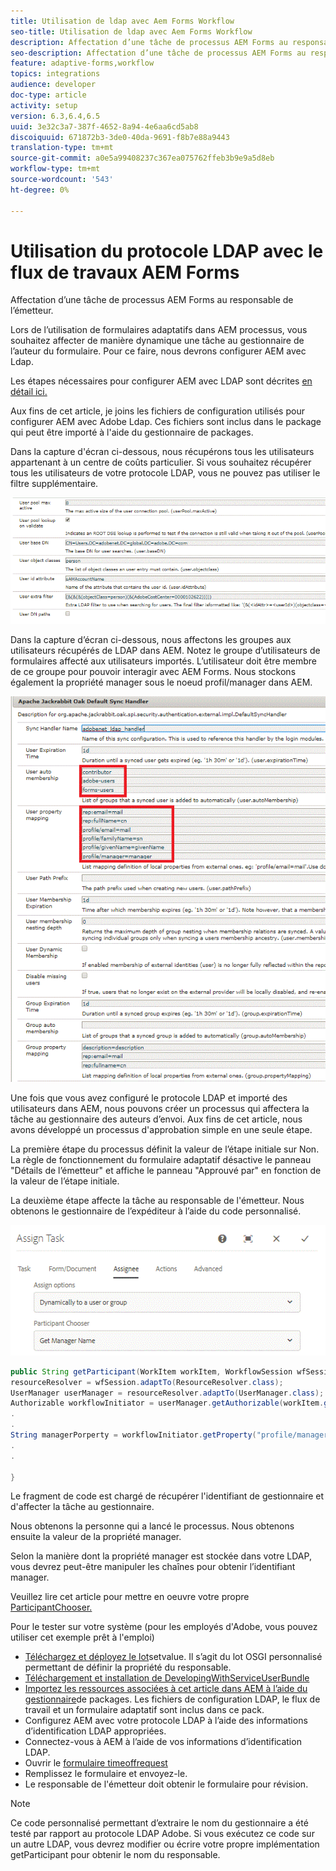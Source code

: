 ```yaml
---
title: Utilisation de ldap avec Aem Forms Workflow
seo-title: Utilisation de ldap avec Aem Forms Workflow
description: Affectation d’une tâche de processus AEM Forms au responsable de l’émetteur
seo-description: Affectation d’une tâche de processus AEM Forms au responsable de l’émetteur
feature: adaptive-forms,workflow
topics: integrations
audience: developer
doc-type: article
activity: setup
version: 6.3,6.4,6.5
uuid: 3e32c3a7-387f-4652-8a94-4e6aa6cd5ab8
discoiquuid: 671872b3-3de0-40da-9691-f8b7e88a9443
translation-type: tm+mt
source-git-commit: a0e5a99408237c367ea075762ffeb3b9e9a5d8eb
workflow-type: tm+mt
source-wordcount: '543'
ht-degree: 0%

---
```



# Utilisation du protocole LDAP avec le flux de travaux AEM Forms

Affectation d’une tâche de processus AEM Forms au responsable de l’émetteur.

Lors de l’utilisation de formulaires adaptatifs dans AEM processus, vous souhaitez affecter de manière dynamique une tâche au gestionnaire de l’auteur du formulaire. Pour ce faire, nous devrons configurer AEM avec Ldap.

Les étapes nécessaires pour configurer AEM avec LDAP sont décrites [en détail ici.](https://helpx.adobe.com/experience-manager/6-5/sites/administering/using/ldap-config.html)

Aux fins de cet article, je joins les fichiers de configuration utilisés pour configurer AEM avec Adobe Ldap. Ces fichiers sont inclus dans le package qui peut être importé à l&#39;aide du gestionnaire de packages.

Dans la capture d&#39;écran ci-dessous, nous récupérons tous les utilisateurs appartenant à un centre de coûts particulier. Si vous souhaitez récupérer tous les utilisateurs de votre protocole LDAP, vous ne pouvez pas utiliser le filtre supplémentaire.

![Configuration du protocole LDAP](assets/costcenterldap.gif)

Dans la capture d’écran ci-dessous, nous affectons les groupes aux utilisateurs récupérés de LDAP dans AEM. Notez le groupe d’utilisateurs de formulaires affecté aux utilisateurs importés. L’utilisateur doit être membre de ce groupe pour pouvoir interagir avec AEM Forms. Nous stockons également la propriété manager sous le noeud profil/manager dans AEM.

![Synchandler](assets/synchandler.gif)

Une fois que vous avez configuré le protocole LDAP et importé des utilisateurs dans AEM, nous pouvons créer un processus qui affectera la tâche au gestionnaire des auteurs d’envoi. Aux fins de cet article, nous avons développé un processus d&#39;approbation simple en une seule étape.

La première étape du processus définit la valeur de l’étape initiale sur Non. La règle de fonctionnement du formulaire adaptatif désactive le panneau &quot;Détails de l’émetteur&quot; et affiche le panneau &quot;Approuvé par&quot; en fonction de la valeur de l’étape initiale.

La deuxième étape affecte la tâche au responsable de l&#39;émetteur. Nous obtenons le gestionnaire de l’expéditeur à l’aide du code personnalisé.

![Assigner une tâche](assets/assigntask.gif)

```java
public String getParticipant(WorkItem workItem, WorkflowSession wfSession, MetaDataMap arg2) throws WorkflowException{
resourceResolver = wfSession.adaptTo(ResourceResolver.class);
UserManager userManager = resourceResolver.adaptTo(UserManager.class);
Authorizable workflowInitiator = userManager.getAuthorizable(workItem.getWorkflow().getInitiator());
.
.
String managerPorperty = workflowInitiator.getProperty("profile/manager")[0].getString();
.
.

}
```

Le fragment de code est chargé de récupérer l&#39;identifiant de gestionnaire et d&#39;affecter la tâche au gestionnaire.

Nous obtenons la personne qui a lancé le processus. Nous obtenons ensuite la valeur de la propriété manager.

Selon la manière dont la propriété manager est stockée dans votre LDAP, vous devrez peut-être manipuler les chaînes pour obtenir l’identifiant manager.

Veuillez lire cet article pour mettre en oeuvre votre propre [ ParticipantChooser.](https://helpx.adobe.com/experience-manager/using/dynamic-steps.html)

Pour le tester sur votre système (pour les employés d&#39;Adobe, vous pouvez utiliser cet exemple prêt à l&#39;emploi)

* [Téléchargez et déployez le lot](/help/forms/assets/common-osgi-bundles/SetValueApp.core-1.0-SNAPSHOT.jar)setvalue. Il s’agit du lot OSGI personnalisé permettant de définir la propriété du responsable.
* [Téléchargement et installation de DevelopingWithServiceUserBundle](/help/forms/assets/common-osgi-bundles/DevelopingWithServiceUser.jar)
* [Importez les ressources associées à cet article dans AEM à l’aide du gestionnaire](assets/aem-forms-ldap.zip)de packages. Les fichiers de configuration LDAP, le flux de travail et un formulaire adaptatif sont inclus dans ce pack.
* Configurez AEM avec votre protocole LDAP à l’aide des informations d’identification LDAP appropriées.
* Connectez-vous à AEM à l’aide de vos informations d’identification LDAP.
* Ouvrir le [formulaire timeoffrequest](http://localhost:4502/content/dam/formsanddocuments/helpx/timeoffrequestform/jcr:content?wcmmode=disabled)
* Remplissez le formulaire et envoyez-le.
* Le responsable de l&#39;émetteur doit obtenir le formulaire pour révision.

>[!NOTE]
>
>Ce code personnalisé permettant d’extraire le nom du gestionnaire a été testé par rapport au protocole LDAP Adobe. Si vous exécutez ce code sur un autre LDAP, vous devrez modifier ou écrire votre propre implémentation getParticipant pour obtenir le nom du responsable.
